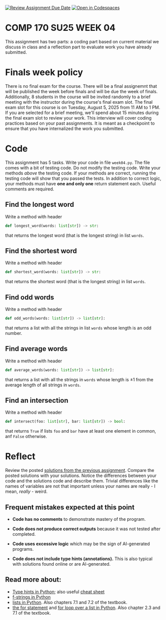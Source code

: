 [![Review Assignment Due Date](https://classroom.github.com/assets/deadline-readme-button-22041afd0340ce965d47ae6ef1cefeee28c7c493a6346c4f15d667ab976d596c.svg)](https://classroom.github.com/a/iUILkbjt)
[![Open in Codespaces](https://classroom.github.com/assets/launch-codespace-2972f46106e565e64193e422d61a12cf1da4916b45550586e14ef0a7c637dd04.svg)](https://classroom.github.com/open-in-codespaces?assignment_repo_id=19844904)
# COMP 170 SU25 WEEK 04

This assignment has two parts: a coding part based on current material we discuss in class and a reflection part to evaluate work you have already submitted.

# Finals week policy

There is no final exam for the course. There will be a final assignemnt that will be published the week before finals and will be due the week of finals. Additionally, 8 students in the course will be invited randomly to a brief meeting with the instructor during the course's final exam slot. The final exam slot for this course is on Tuesday, August 5, 2025 from 11 AM to 1 PM. If you are selected for a brief meeting, we'll spend about 15 minutes during the final exam slot to review your work. This interview will cover coding practices based on your past assignments. It is meant as a checkpoint to ensure that you have internalized the work you submitted.

# Code

This assignment has 5 tasks. Write your code in file `week04.py`. The file comes with a bit of testing code. Do not modify the testing code. Write your methods *above* the testing code. If your methods are correct, running the testing code will show that you passed the tests. In addition to correct logic, your methods must have **one and only one** return statement each. Useful comments are required.


## Find the longest word
Write a method with header
```python
def longest_word(words: list[str]) -> str:
```
that returns the longest word (that is the longest string) in list `words`.


## Find the shortest word
Write a method with header
```python
def shortest_word(words: list[str]) -> str:
```
that returns the shortest word (that is the longest string) in list `words`.


## Find odd words
Write a method with header
```python
def odd_words(words: list[str]) -> list[str]:
```
that returns a list with all the strings in list `words` whose length is an odd number.


## Find average words
Write a method with header
```python
def average_words(words: list[str]) -> list[str]:
```
that returns a list with all the strings in `words` whose length is $\pm 1$ from the average length of all strings in `words`.


## Find an intersection
Write a method with header
```python
def intersect(foo: list[str], bar: list[str]) -> bool:
```
that returns `True` if lists `foo` and `bar` have at least one element in common, anf `False` otherwise. 

# Reflect

Review the posted [solutions from the previous assignment](./solutions_week03.py). Compare the posted solutions with your solutions. Notice the differences between your code and the solutions code and describe them. Trivial differences like the names of variables are not that important unless your names are really - I mean, *really -* weird.

## Frequent mistakes expected at this point

* **Code has no comments** to demonstrate mastery of the program.

* **Code does not produce correct outputs** because it was not tested after completed.

* **Code uses excessive logic** which may be the sign of AI-generated programs.

* **Code does not include type hints (annotations).** This is also typical with solutions found online or are AI-generated.

## Read more about:

* [Type hints in Python](https://docs.python.org/3/library/typing.html); also useful [cheat sheet](https://mypy.readthedocs.io/en/stable/cheat_sheet_py3.html#functions)
* [f-strings in Python](https://docs.python.org/3/tutorial/inputoutput.html#tut-f-strings)
* [lists in Python](https://docs.python.org/3/tutorial/datastructures.html). Also chapters 7.1 and 7.2 of the textbook.
* [the for statement](https://docs.python.org/3/reference/compound_stmts.html#for) and [for loop over a list in Python](https://docs.python.org/3/tutorial/controlflow.html#for-statements). Also chapter 2.3 and 7.1 of the textbook.
